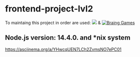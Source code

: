 # frontend-project-lvl2

<p>To maintaing this project in order are used: 
<a href="https://codeclimate.com/github/WilhelmYakunin/frontend-project-lvl2"><img src="https://api.codeclimate.com/v1/badges/a99a88d28ad37a79dbf6/maintainability" /></a> & <a href="https://github.com/WilhelmYakunin/frontend-project-lvl2/actions"><img src="https://github.com/WilhelmYakunin/frontend-project-lvl1/workflows/brain-games%20project%20of%20lvl-1/badge.svg" alt="Braing Games" style="max-width:100%;"></a></p>

<h2>Node.js version: 14.4.0. and *nix system </h2>

https://asciinema.org/a/YHwcqUEN7LCh2ZvmsNO7ePC01
